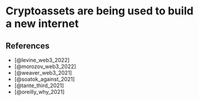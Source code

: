 # Cryptoassets are being used to build a new internet

## References
* [@levine_web3_2022]
* [@morozov_web3_2022]
* [@weaver_web3_2021]
* [@soatok_against_2021]
* [@tante_third_2021]
* [@oreilly_why_2021]
